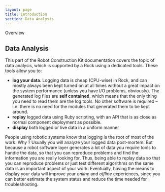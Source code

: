 ```yaml
---
layout: page
title: Introduction
section: Data Analysis
---
```

<div class="content2">
<div class="content2-pagetitle">Overview</div>
<div class="content2-container line-box">
<div class="content2-container-1col">



<h2 id="data-analysis">Data Analysis</h2>

<p>This part of the Robot Construction Kit documentation covers the topic of data
analysis, which is supported by a Rock using a dedicated tools. These tools
allow you to:</p>

<ul>
<li><strong>log your data</strong>. Logging data is cheap (CPU-wise) in Rock, and can
mostly always been kept turned on at all times without a great impact on the
system performance (unless you have I/O problems, obviously). The generated
log files are <strong>self contained</strong>, which means that the only thing you need
to read them are the log tools. No other software is required &ndash; i.e. there
is no need for the modules that generated them to be kept around.</li>
<li><strong>replay</strong> logged data using Ruby scripting, with an API that is as
close as normal component deployment as possible.</li>
<li><strong>display</strong> both logged or live data in a uniform manner</li>
</ul>

<p>People using robotic systems know that logging is the root of most of the work. Why ? Usually you will analyze your logged data post-mortem.
But because a robot software layer generates a lot of data you require tools to handle the data, so that you can reproduce problems and find the information you are really looking for.
Thus, being able to replay data so that you can reproduce problems or just test different algorithms on the same data is an important aspect of your work.
Eventually, having the means to display your data will improve your <em>online</em> and <em>offline</em> experiences, since you can better estimate the system status and reduce the time needed for troubleshooting.</p>


</div>
</div>
</div>
